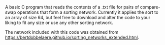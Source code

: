 A basic C program that reads the contents of a .txt file for pairs of compare-swap operations that form a sorting network. Currently it applies the sort to an array of size 64, but feel free to download and alter the code to your liking to fit any size or use any other sorting network.

The network included with this code was obtained from https://bertdobbelaere.github.io/sorting_networks_extended.html.
